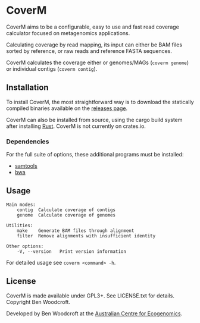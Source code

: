 # CoverM

CoverM aims to be a configurable, easy to use and fast read coverage calculator focused on metagenomics applications. 

Calculating coverage by read mapping, its input can either be BAM files sorted by reference, or raw reads and reference FASTA sequences.

CoverM calculates the coverage either or genomes/MAGs (`coverm genome`) or individual contigs (`coverm contig`).

## Installation

To install CoverM, the most straightforward way is to download the statically compiled binaries available on the [releases page](https://github.com/wwood/CoverM/releases).

CoverM can also be installed from source, using the cargo build system after installing [Rust](https://www.rust-lang.org/). CoverM is not currently on crates.io.

### Dependencies
For the full suite of options, these additional programs must be installed:

* [samtools](https://github.com/samtools/samtools)
* [bwa](https://github.com/lh3/bwa)

## Usage
```
Main modes:
	contig	Calculate coverage of contigs
	genome	Calculate coverage of genomes

Utilities:
	make	Generate BAM files through alignment
	filter	Remove alignments with insufficient identity

Other options:
	-V, --version	Print version information
```

For detailed usage see `coverm <command> -h`.

## License

CoverM is made available under GPL3+. See LICENSE.txt for details. Copyright Ben
Woodcroft.

Developed by Ben Woodcroft at the [Australian Centre for Ecogenomics](http://ecogenomic.org).
